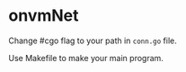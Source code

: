 # onvmNet

Change #cgo flag to your path in `conn.go` file.

Use Makefile to make your main program.
